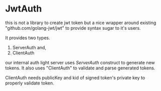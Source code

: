 # JwtAuth 

this is not a library to create jwt token but a nice wrapper around existing "github.com/golang-jwt/jwt" to provide syntax sugar to it's users. 

It provides two types.

1. ServerAuth and,
2. ClientAuth


our internal auth light server uses *ServerAuth* construct to generate new tokens. It also uses "ClientAuth" to validate and parse generated tokens. 

ClientAuth needs publicKey and kid of signed token's private key to properly validate token. 